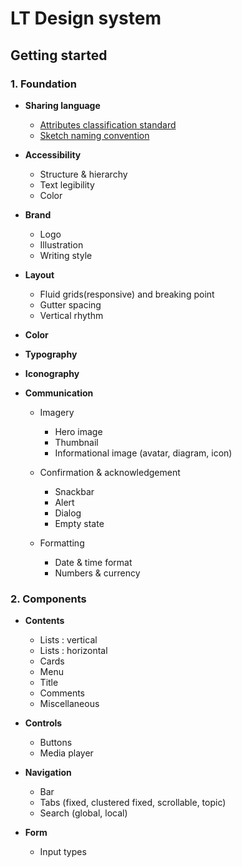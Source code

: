 # LT Design system

## Getting started

### 1. Foundation

* **Sharing language**

  * [Attributes classification standard](foundation/sharing-language/attributes-classification-standard.md)
  * [Sketch naming convention](foundation/sharing-language/sketch-naming-convention.md)

* **Accessibility**

  * Structure & hierarchy
  * Text legibility
  * Color

* **Brand**

  * Logo
  * Illustration
  * Writing style

* **Layout**

  * Fluid grids\(responsive\) and breaking point
  * Gutter spacing
  * Vertical rhythm

* **Color**
* **Typography**
* **Iconography**
* **Communication**

  * Imagery
    * Hero image
    * Thumbnail
    * Informational image \(avatar, diagram, icon\)
  * Confirmation & acknowledgement 

    * Snackbar
    * Alert
    * Dialog
    * Empty state

  * Formatting

    * Date & time format
    * Numbers & currency

### 2. Components

* **Contents**

  * Lists : vertical
  * Lists : horizontal
  * Cards
  * Menu
  * Title
  * Comments
  * Miscellaneous

* **Controls**

  * Buttons
  * Media player

* **Navigation**

  * Bar 
  * Tabs \(fixed, clustered fixed, scrollable, topic\)
  * Search \(global, local\)

* **Form**

  * Input types



